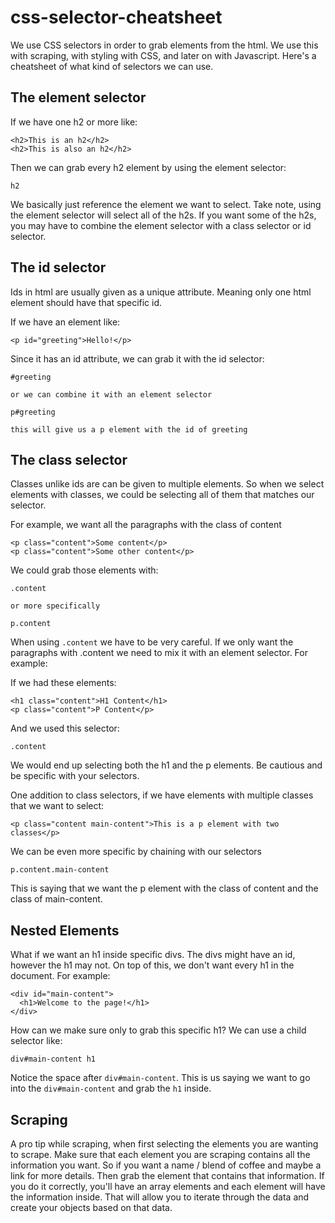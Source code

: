 # css-selector-cheatsheet

We use CSS selectors in order to grab elements from the html. We use this with scraping, with styling with CSS, and later on with Javascript. Here's a cheatsheet of what kind of selectors we can use.

## The element selector

If we have one h2 or more like:
```
<h2>This is an h2</h2>
<h2>This is also an h2</h2>
```

Then we can grab every h2 element by using the element selector:
```
h2
```

We basically just reference the element we want to select. Take note, using the element selector will select all of the h2s. If you want some of the h2s, you may have to combine the element selector with a class selector or id selector.

## The id selector

Ids in html are usually given as a unique attribute. Meaning only one html element should have that specific id.

If we have an element like:
```
<p id="greeting">Hello!</p>
```

Since it has an id attribute, we can grab it with the id selector:
```
#greeting

or we can combine it with an element selector

p#greeting 

this will give us a p element with the id of greeting
```

## The class selector

Classes unlike ids are can be given to multiple elements. So when we select elements with classes, we could be selecting all of them that matches our selector.

For example, we want all the paragraphs with the class of content
```
<p class="content">Some content</p>
<p class="content">Some other content</p>
```

We could grab those elements with:
```
.content

or more specifically

p.content
```

When using `.content` we have to be very careful. If we only want the paragraphs with .content we need to mix it with an element selector. For example:

If we had these elements:
```
<h1 class="content">H1 Content</h1>
<p class="content">P Content</p>
```

And we used this selector:
```
.content
```

We would end up selecting both the h1 and the p elements. Be cautious and be specific with your selectors.

One addition to class selectors, if we have elements with multiple classes that we want to select:
```
<p class="content main-content">This is a p element with two classes</p>
```

We can be even more specific by chaining with our selectors
```
p.content.main-content
```

This is saying that we want the p element with the class of content and the class of main-content.

## Nested Elements

What if we want an h1 inside specific divs. The divs might have an id, however the h1 may not. On top of this, we don't want every h1 in the document. For example:
```
<div id="main-content">
  <h1>Welcome to the page!</h1>
</div>
```

How can we make sure only to grab this specific h1? We can use a child selector like:
```
div#main-content h1
```

Notice the space after `div#main-content`. This is us saying we want to go into the `div#main-content` and grab the `h1` inside.

## Scraping

A pro tip while scraping, when first selecting the elements you are wanting to scrape. Make sure that each element you are scraping contains all the information you want. So if you want a name / blend of coffee and maybe a link for more details. Then grab the element that contains that information. If you do it correctly, you'll have an array elements and each element will have the information inside. That will allow you to iterate through the data and create your objects based on that data.
